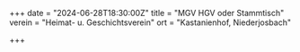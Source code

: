 +++
date = "2024-06-28T18:30:00Z"
title = "MGV HGV oder Stammtisch"
verein = "Heimat- u. Geschichtsverein"
ort = "Kastanienhof, Niederjosbach"

+++
